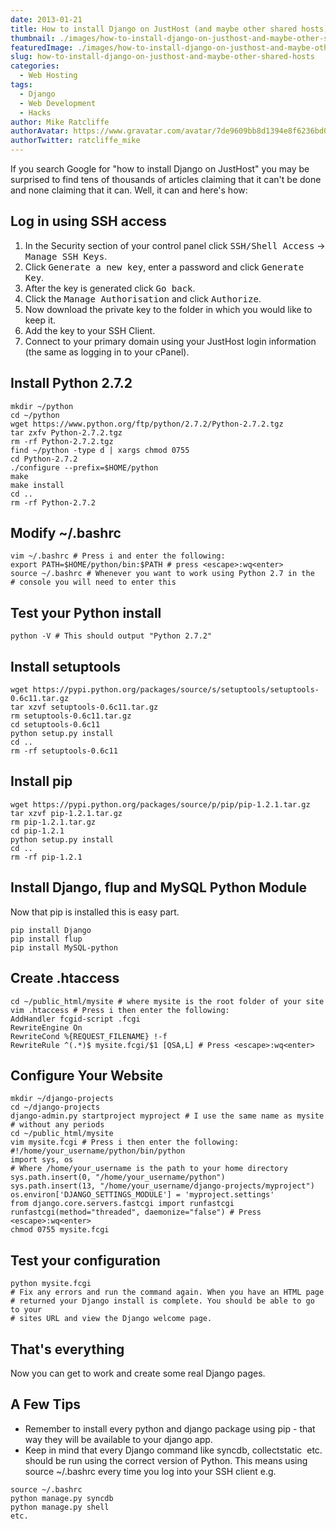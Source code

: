 ```yaml
---
date: 2013-01-21
title: How to install Django on JustHost (and maybe other shared hosts)
thumbnail: ./images/how-to-install-django-on-justhost-and-maybe-other-shared-hosts.jpg
featuredImage: ./images/how-to-install-django-on-justhost-and-maybe-other-shared-hosts-featured-image.jpg
slug: how-to-install-django-on-justhost-and-maybe-other-shared-hosts
categories:
  - Web Hosting
tags:
  - Django
  - Web Development
  - Hacks
author: Mike Ratcliffe
authorAvatar: https://www.gravatar.com/avatar/7de9609bb8d1394e8f6236bd0fac2d7b.jpg
authorTwitter: ratcliffe_mike
---
```


If you search Google for "how to install Django on JustHost" you may be surprised to find tens of thousands of articles claiming that it can't be done and none claiming that it can.
Well, it can and here's how:

## Log in using SSH access

1. In the Security section of your control panel click <kbd>SSH/Shell Access</kbd> &rarr; <kbd>Manage SSH Keys</kbd>.
2. Click <kbd>Generate a new key</kbd>, enter a password and click <kbd>Generate Key</kbd>.
3. After the key is generated click <kbd>Go back</kbd>.
4. Click the <kbd>Manage Authorisation</kbd> and click <kbd>Authorize</kbd>.
5. Now download the private key to the folder in which you would like to keep it.
6. Add the key to your SSH Client.
7. Connect to your primary domain using your JustHost login information (the same as logging in to your cPanel).

## Install Python 2.7.2

```shell
mkdir ~/python
cd ~/python
wget https://www.python.org/ftp/python/2.7.2/Python-2.7.2.tgz
tar zxfv Python-2.7.2.tgz
rm -rf Python-2.7.2.tgz
find ~/python -type d | xargs chmod 0755
cd Python-2.7.2
./configure --prefix=$HOME/python
make
make install
cd ..
rm -rf Python-2.7.2
```

## Modify ~/.bashrc

```shell
vim ~/.bashrc # Press i and enter the following:
export PATH=$HOME/python/bin:$PATH # press <escape>:wq<enter>
source ~/.bashrc # Whenever you want to work using Python 2.7 in the
# console you will need to enter this
```

## Test your Python install

```shell
python -V # This should output "Python 2.7.2"
```

## Install setuptools

```shell
wget https://pypi.python.org/packages/source/s/setuptools/setuptools-0.6c11.tar.gz
tar xzvf setuptools-0.6c11.tar.gz
rm setuptools-0.6c11.tar.gz
cd setuptools-0.6c11
python setup.py install
cd ..
rm -rf setuptools-0.6c11
```

## Install pip

```shell
wget https://pypi.python.org/packages/source/p/pip/pip-1.2.1.tar.gz
tar xzvf pip-1.2.1.tar.gz
rm pip-1.2.1.tar.gz
cd pip-1.2.1
python setup.py install
cd ..
rm -rf pip-1.2.1
```

## Install Django, flup and MySQL Python Module

Now that pip is installed this is easy part.

```shell
pip install Django
pip install flup
pip install MySQL-python
```

## Create .htaccess

```shell
cd ~/public_html/mysite # where mysite is the root folder of your site
vim .htaccess # Press i then enter the following:
AddHandler fcgid-script .fcgi
RewriteEngine On
RewriteCond %{REQUEST_FILENAME} !-f
RewriteRule ^(.*)$ mysite.fcgi/$1 [QSA,L] # Press <escape>:wq<enter>
```

## Configure Your Website

```shell
mkdir ~/django-projects
cd ~/django-projects
django-admin.py startproject myproject # I use the same name as mysite
# without any periods
cd ~/public_html/mysite
vim mysite.fcgi # Press i then enter the following:
#!/home/your_username/python/bin/python
import sys, os
# Where /home/your_username is the path to your home directory
sys.path.insert(0, "/home/your_username/python")
sys.path.insert(13, "/home/your_username/django-projects/myproject")
os.environ['DJANGO_SETTINGS_MODULE'] = 'myproject.settings'
from django.core.servers.fastcgi import runfastcgi
runfastcgi(method="threaded", daemonize="false") # Press <escape>:wq<enter>
chmod 0755 mysite.fcgi
```

## Test your configuration

```shell
python mysite.fcgi
# Fix any errors and run the command again. When you have an HTML page
# returned your Django install is complete. You should be able to go to your
# sites URL and view the Django welcome page.
```

## That's everything

Now you can get to work and create some real Django pages.

## A Few Tips

- Remember to install every python and django package using pip - that way they will be available to your django app.
- Keep in mind that every Django command like syncdb, collectstatic&nbsp; etc. should be run using the correct version of Python. This means using source ~/.bashrc every time you log into your SSH client e.g.

```shell
source ~/.bashrc
python manage.py syncdb
python manage.py shell
etc.
```
